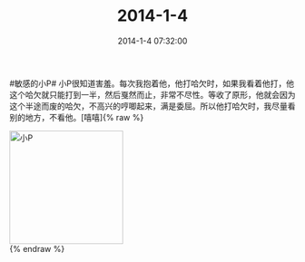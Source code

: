 ﻿---
title: 2014-1-4
date: 2014-1-4 07:32:00
tags:
categories: 爸爸
---
#敏感的小P# 小P很知道害羞。每次我抱着他，他打哈欠时，如果我看着他打，他这个哈欠就只能打到一半，然后戛然而止，非常不尽性。等收了原形，他就会因为这个半途而废的哈欠，不高兴的哼唧起来，满是委屈。所以他打哈欠时，我尽量看别的地方，不看他。[嘻嘻] ​​​​ 
{% raw %}
<div style="width:500 px">
<div style="float:left; width:100 px"><img src="/2014-1-4/4065dfcbjw1ec75tjn0sjj21i82io4qp.jpg" width="200" alt="小P"></div>
<div style="clear:both"></div>
</div>
{% endraw %}